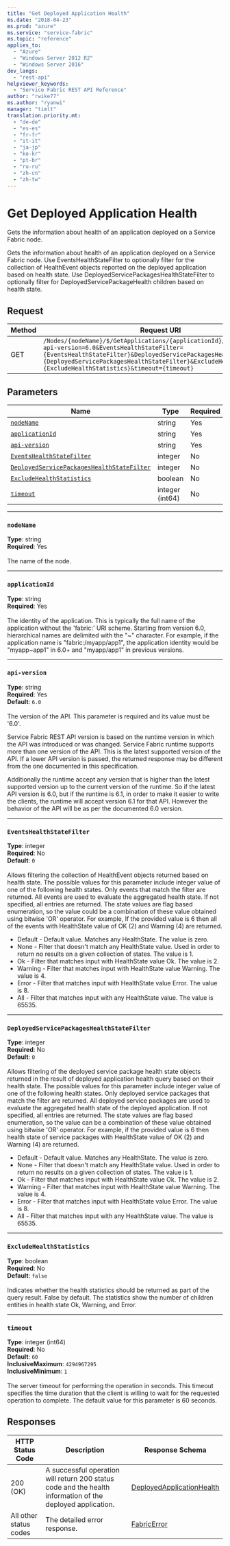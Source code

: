 ```yaml
---
title: "Get Deployed Application Health"
ms.date: "2018-04-23"
ms.prod: "azure"
ms.service: "service-fabric"
ms.topic: "reference"
applies_to: 
  - "Azure"
  - "Windows Server 2012 R2"
  - "Windows Server 2016"
dev_langs: 
  - "rest-api"
helpviewer_keywords: 
  - "Service Fabric REST API Reference"
author: "rwike77"
ms.author: "ryanwi"
manager: "timlt"
translation.priority.mt: 
  - "de-de"
  - "es-es"
  - "fr-fr"
  - "it-it"
  - "ja-jp"
  - "ko-kr"
  - "pt-br"
  - "ru-ru"
  - "zh-cn"
  - "zh-tw"
---
```

# Get Deployed Application Health
Gets the information about health of an application deployed on a Service Fabric node.

Gets the information about health of an application deployed on a Service Fabric node. Use EventsHealthStateFilter to optionally filter for the collection of HealthEvent objects reported on the deployed application based on health state. Use DeployedServicePackagesHealthStateFilter to optionally filter for DeployedServicePackageHealth children based on health state.

## Request

| Method | Request URI |
| ------ | ----------- |
| GET | `/Nodes/{nodeName}/$/GetApplications/{applicationId}/$/GetHealth?api-version=6.0&EventsHealthStateFilter={EventsHealthStateFilter}&DeployedServicePackagesHealthStateFilter={DeployedServicePackagesHealthStateFilter}&ExcludeHealthStatistics={ExcludeHealthStatistics}&timeout={timeout}` |


## Parameters

| Name | Type | Required | Location |
| --- | --- | --- | --- |
| [`nodeName`](#nodename) | string | Yes | Path |
| [`applicationId`](#applicationid) | string | Yes | Path |
| [`api-version`](#api-version) | string | Yes | Query |
| [`EventsHealthStateFilter`](#eventshealthstatefilter) | integer | No | Query |
| [`DeployedServicePackagesHealthStateFilter`](#deployedservicepackageshealthstatefilter) | integer | No | Query |
| [`ExcludeHealthStatistics`](#excludehealthstatistics) | boolean | No | Query |
| [`timeout`](#timeout) | integer (int64) | No | Query |

____
### `nodeName`
__Type__: string <br/>
__Required__: Yes<br/>
<br/>
The name of the node.

____
### `applicationId`
**Type**: string <br/>
**Required**: Yes<br/>
<br/>
The identity of the application. This is typically the full name of the application without the 'fabric:' URI scheme.
Starting from version 6.0, hierarchical names are delimited with the "~" character.
For example, if the application name is "fabric:/myapp/app1", the application identity would be "myapp~app1" in 6.0+ and "myapp/app1" in previous versions.


____
### `api-version`
__Type__: string <br/>
__Required__: Yes<br/>
__Default__: `6.0` <br/>
<br/>
The version of the API. This parameter is required and its value must be '6.0'.

Service Fabric REST API version is based on the runtime version in which the API was introduced or was changed. Service Fabric runtime supports more than one version of the API. This is the latest supported version of the API. If a lower API version is passed, the returned response may be different from the one documented in this specification.

Additionally the runtime accept any version that is higher than the latest supported version up to the current version of the runtime. So if the latest API version is 6.0, but if the runtime is 6.1, in order to make it easier to write the clients, the runtime will accept version 6.1 for that API. However the behavior of the API will be as per the documented 6.0 version.


____
### `EventsHealthStateFilter`
__Type__: integer <br/>
__Required__: No<br/>
__Default__: `0` <br/>
<br/>
Allows filtering the collection of HealthEvent objects returned based on health state.
The possible values for this parameter include integer value of one of the following health states.
Only events that match the filter are returned. All events are used to evaluate the aggregated health state.
If not specified, all entries are returned. The state values are flag based enumeration, so the value could be a combination of these value obtained using bitwise 'OR' operator. For example, If the provided value is 6 then all of the events with HealthState value of OK (2) and Warning (4) are returned.

- Default - Default value. Matches any HealthState. The value is zero.
- None - Filter that doesn't match any HealthState value. Used in order to return no results on a given collection of states. The value is 1.
- Ok - Filter that matches input with HealthState value Ok. The value is 2.
- Warning - Filter that matches input with HealthState value Warning. The value is 4.
- Error - Filter that matches input with HealthState value Error. The value is 8.
- All - Filter that matches input with any HealthState value. The value is 65535.


____
### `DeployedServicePackagesHealthStateFilter`
__Type__: integer <br/>
__Required__: No<br/>
__Default__: `0` <br/>
<br/>
Allows filtering of the deployed service package health state objects returned in the result of deployed application health query based on their health state.
The possible values for this parameter include integer value of one of the following health states.
Only deployed service packages that match the filter are returned. All deployed service packages are used to evaluate the aggregated health state of the deployed application.
If not specified, all entries are returned.
The state values are flag based enumeration, so the value can be a combination of these value obtained using bitwise 'OR' operator.
For example, if the provided value is 6 then health state of service packages with HealthState value of OK (2) and Warning (4) are returned.

- Default - Default value. Matches any HealthState. The value is zero.
- None - Filter that doesn't match any HealthState value. Used in order to return no results on a given collection of states. The value is 1.
- Ok - Filter that matches input with HealthState value Ok. The value is 2.
- Warning - Filter that matches input with HealthState value Warning. The value is 4.
- Error - Filter that matches input with HealthState value Error. The value is 8.
- All - Filter that matches input with any HealthState value. The value is 65535.


____
### `ExcludeHealthStatistics`
__Type__: boolean <br/>
__Required__: No<br/>
__Default__: `false` <br/>
<br/>
Indicates whether the health statistics should be returned as part of the query result. False by default.
The statistics show the number of children entities in health state Ok, Warning, and Error.


____
### `timeout`
__Type__: integer (int64) <br/>
__Required__: No<br/>
__Default__: `60` <br/>
__InclusiveMaximum__: `4294967295` <br/>
__InclusiveMinimum__: `1` <br/>
<br/>
The server timeout for performing the operation in seconds. This timeout specifies the time duration that the client is willing to wait for the requested operation to complete. The default value for this parameter is 60 seconds.

## Responses

| HTTP Status Code | Description | Response Schema |
| --- | --- | --- |
| 200 (OK) | A successful operation will return 200 status code and the health information of the deployed application.<br/> | [DeployedApplicationHealth](sfclient-model-deployedapplicationhealth.md) |
| All other status codes | The detailed error response.<br/> | [FabricError](sfclient-model-fabricerror.md) |
